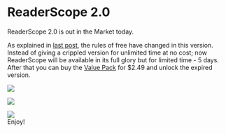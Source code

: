 ReaderScope 2.0
===
ReaderScope 2.0 is out in the Market today.  
  
As explained in [last post][0], the rules of free have changed in this version. Instead of giving a crippled version for unlimited time at no cost; now ReaderScope will be available in its full glory but for limited time - 5 days. After that you can buy the [Value Pack][1] for $2.49 and unlock the expired version.  
  

[![](http://1.bp.blogspot.com/_W6UcJjyXr24/TAzHqF9qXFI/AAAAAAAADo0/JgnW0M8uW48/s400/screenshot1.png)][2]  

[![](http://3.bp.blogspot.com/_W6UcJjyXr24/TAzHtxa1h6I/AAAAAAAADo8/7_vVgo2aTAo/s400/screenshot2.png)][3]  
  

[![](http://2.bp.blogspot.com/_W6UcJjyXr24/TAzHw3OsqEI/AAAAAAAADpE/P69nBFxcn4M/s400/screenshot3.png)][4]  
Enjoy!

[0]: http://jyro.blogspot.com/2010/06/readerscope-upcoming-changes.html
[1]: http://market.altcanvas.com/readerscope
[2]: http://1.bp.blogspot.com/_W6UcJjyXr24/TAzHqF9qXFI/AAAAAAAADo0/JgnW0M8uW48/s1600/screenshot1.png
[3]: http://3.bp.blogspot.com/_W6UcJjyXr24/TAzHtxa1h6I/AAAAAAAADo8/7_vVgo2aTAo/s1600/screenshot2.png
[4]: http://2.bp.blogspot.com/_W6UcJjyXr24/TAzHw3OsqEI/AAAAAAAADpE/P69nBFxcn4M/s1600/screenshot3.png

